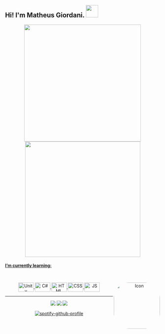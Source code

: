 ## Hi! I'm Matheus Giordani. <img src="https://media.giphy.com/media/VgCDAzcKvsR6OM0uWg/giphy.gif" width="40"> 

  <p align = "center">
  <a href="https://github.com/MatheusGiordaniii">
  <img src="https://github-readme-stats.vercel.app/api?username=MatheusGiordaniii&show_icons=true&theme=dracula&include_all_commits=true&count_private=true" width = 380/>
  <img src="https://github-readme-stats.vercel.app/api/top-langs/?username=MatheusGiordaniii&layout=compact&langs_count=7&theme=dracula" width = 375 /> 
  </p>
  
#### I’m currently learning:

  ##
  
<div align="center"><br>
  <img align="center" alt="Unity" height="30" width="50" src="https://cdn.jsdelivr.net/gh/devicons/devicon/icons/unity/unity-original.svg">
  <img align="center" alt="C#" height="30" width="50" src="https://cdn.jsdelivr.net/gh/devicons/devicon/icons/csharp/csharp-original.svg"> 
  <img align="center" alt="HTML" height="30" width="50" src="https://cdn.jsdelivr.net/gh/devicons/devicon/icons/html5/html5-original.svg">
  <img align="center" alt="CSS" height="30" width="50" src="https://cdn.jsdelivr.net/gh/devicons/devicon/icons/css3/css3-original.svg">
  <img align="center" alt="JS" height="30" width="50" src="https://cdn.jsdelivr.net/gh/devicons/devicon/icons/javascript/javascript-original.svg">
  <img align="right" alt="Icon" height="150" width="150" style="border-radius:50px;" src="https://github.com/Rishit-dagli/Rishit-dagli/blob/master/images/octocat-anime.gif">
</div>

---
 
<div align="center"> 
  <a href = "mailto:matheusgiordaniii@gmail.com"><img src="https://img.shields.io/badge/-Gmail-%23333?style=for-the-badge&logo=gmail&logoColor=white" target="_blank"></a>
  <a href="https://www.linkedin.com/in/matheus-giordani-a8914a244/" target="_blank"><img src="https://img.shields.io/badge/-LinkedIn-%230077B5?style=for-the-badge&logo=linkedin&logoColor=white" target="_blank"></a>
  <a href="https://open.spotify.com/user/21jmiee5vnujkw27gnpgjxayy?si=17387748cdb94faf" target="_blank"><img src="https://img.shields.io/badge/Spotify-1ED760?&style=for-the-badge&logo=spotify&logoColor=white"></a>
  
<!--  <a href = ""><img src="https://img.shields.io/badge/website-000000?style=for-the-badge&logo=About.me&logoColor=white"></a> 
      <a href = ""><img src="https://img.shields.io/badge/bio.link-000000%7D?style=for-the-badge&logo=biolink&logoColor=white" target="_blank"></a> -->
  
  [![spotify-github-profile](https://spotify-github-profile.vercel.app/api/view?uid=21jmiee5vnujkw27gnpgjxayy&cover_image=true&theme=novatorem&bar_color=53b14f&bar_color_cover=false)](https://www.deezer.com/us/playlist/10744047162)
  
</div>
  
  
  
